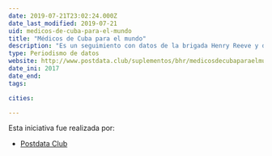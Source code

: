 ```yaml
---
date: 2019-07-21T23:02:24.000Z
date_last_modified: 2019-07-21
uid: medicos-de-cuba-para-el-mundo
title: "Médicos de Cuba para el mundo"
description: "Es un seguimiento con datos de la brigada Henry Reeve y de la cooperación médica cubana"
type: Periodismo de datos
website: http://www.postdata.club/suplementos/bhr/medicosdecubaparaelmundo.html
date_ini: 2017
date_end: 
tags:

cities: 

---
```


Esta iniciativa fue realizada por:

- [Postdata Club](/organizaciones/postdata-club-cuba)
